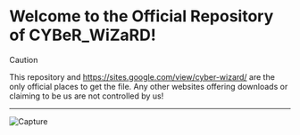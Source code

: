 # Welcome to the Official Repository of CYBeR_WiZaRD!
>[!CAUTION]
> This repository and https://sites.google.com/view/cyber-wizard/ are the only official places to get the file. Any other websites offering downloads or claiming to be us are not controlled by us!
---
![Capture](https://github.com/user-attachments/assets/9a423d67-d91c-43aa-8681-3d3db2900b7b)
